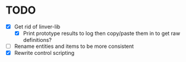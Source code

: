 # TODO

- [x] Get rid of linver-lib
  - [x] Print prototype results to log then copy/paste them in to get raw definitions?
- [ ] Rename entities and items to be more consistent
- [x] Rewrite control scripting
